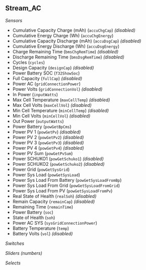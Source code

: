 ## Stream_AC

*Sensors*
- Cumulative Capacity Charge (mAh) (`accuChgCap`)   _(disabled)_
- Cumulative Energy Charge (Wh) (`accuChgEnergy`)
- Cumulative Capacity Discharge (mAh) (`accuDsgCap`)   _(disabled)_
- Cumulative Energy Discharge (Wh) (`accuDsgEnergy`)
- Charge Remaining Time (`bmsChgRemTime`)   _(disabled)_
- Discharge Remaining Time (`bmsDsgRemTime`)   _(disabled)_
- Cycles (`cycles`)
- Design Capacity (`designCap`)   _(disabled)_
- Power Battery SOC (`f32ShowSoc`)
- Full Capacity (`fullCap`)   _(disabled)_
- Power AC (`gridConnectionPower`)
- Power Volts (`gridConnectionVol`)   _(disabled)_
- In Power (`inputWatts`)
- Max Cell Temperature (`maxCellTemp`)   _(disabled)_
- Max Cell Volts (`maxCellVol`)   _(disabled)_
- Min Cell Temperature (`minCellTemp`)   _(disabled)_
- Min Cell Volts (`minCellVol`)   _(disabled)_
- Out Power (`outputWatts`)
- Power Battery (`powGetBpCms`)
- Power PV 1 (`powGetPv`)   _(disabled)_
- Power PV 2 (`powGetPv2`)   _(disabled)_
- Power PV 3 (`powGetPv3`)   _(disabled)_
- Power PV 4 (`powGetPv4`)   _(disabled)_
- Power PV Sum (`powGetPvSum`)
- Power SCHUKO1 (`powGetSchuko1`)   _(disabled)_
- Power SCHUKO2 (`powGetSchuko2`)   _(disabled)_
- Power Grid (`powGetSysGrid`)
- Power Sys Load (`powGetSysLoad`)
- Power Sys Load From Battery (`powGetSysLoadFromBp`)
- Power Sys Load From Grid (`powGetSysLoadFromGrid`)
- Power Sys Load From PV (`powGetSysLoadFromPv`)
- Real State of Health (`realSoh`)   _(disabled)_
- Remain Capacity (`remainCap`)   _(disabled)_
- Remaining Time (`remainTime`)
- Power Battery (`soc`)
- State of Health (`soh`)
- Power AC SYS (`sysGridConnectionPower`)
- Battery Temperature (`temp`)
- Battery Volts (`vol`)   _(disabled)_

*Switches*

*Sliders (numbers)*

*Selects*


